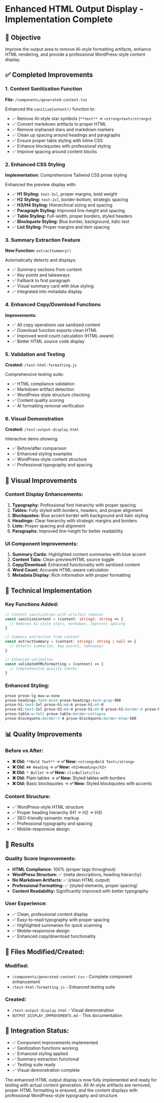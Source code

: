 # Enhanced HTML Output Display - Implementation Complete

## 🎯 Objective
Improve the output area to remove AI-style formatting artifacts, enhance HTML rendering, and provide a professional WordPress-style content display.

## ✅ Completed Improvements

### 1. Content Sanitization Function
**File:** `/components/generated-content.tsx`

Enhanced the `sanitizeContent()` function to:
- ✅ Remove AI-style star symbols (`**text**` → `<strong>text</strong>`)
- ✅ Convert markdown artifacts to proper HTML
- ✅ Remove orphaned stars and markdown markers
- ✅ Clean up spacing around headings and paragraphs
- ✅ Ensure proper table styling with inline CSS
- ✅ Enhance blockquotes with professional styling
- ✅ Improve spacing around content blocks

### 2. Enhanced CSS Styling
**Implementation:** Comprehensive Tailwind CSS prose styling

Enhanced the preview display with:
- ✅ **H1 Styling:** `text-3xl`, proper margins, bold weight
- ✅ **H2 Styling:** `text-2xl`, border-bottom, strategic spacing
- ✅ **H3/H4 Styling:** Hierarchical sizing and spacing
- ✅ **Paragraph Styling:** Improved line-height and spacing
- ✅ **Table Styling:** Full-width, proper borders, styled headers
- ✅ **Blockquote Styling:** Blue border, background, italic text
- ✅ **List Styling:** Proper margins and item spacing

### 3. Summary Extraction Feature
**New Function:** `extractSummary()`

Automatically detects and displays:
- ✅ Summary sections from content
- ✅ Key points and takeaways
- ✅ Fallback to first paragraph
- ✅ Visual summary card with blue styling
- ✅ Integrated into metadata display

### 4. Enhanced Copy/Download Functions
**Improvements:**
- ✅ All copy operations use sanitized content
- ✅ Download function exports clean HTML
- ✅ Improved word count calculation (HTML-aware)
- ✅ Better HTML source code display

### 5. Validation and Testing
**Created:** `/test-html-formatting.js`

Comprehensive testing suite:
- ✅ HTML compliance validation
- ✅ Markdown artifact detection
- ✅ WordPress-style structure checking
- ✅ Content quality scoring
- ✅ AI formatting removal verification

### 6. Visual Demonstration
**Created:** `/test-output-display.html`

Interactive demo showing:
- ✅ Before/after comparison
- ✅ Enhanced styling examples
- ✅ WordPress-style content structure
- ✅ Professional typography and spacing

## 🎨 Visual Improvements

### Content Display Enhancements:
1. **Typography:** Professional font hierarchy with proper spacing
2. **Tables:** Fully styled with borders, headers, and proper alignment
3. **Blockquotes:** Blue accent border with background and italic styling
4. **Headings:** Clear hierarchy with strategic margins and borders
5. **Lists:** Proper spacing and alignment
6. **Paragraphs:** Improved line-height for better readability

### UI Component Improvements:
1. **Summary Cards:** Highlighted content summaries with blue accent
2. **Content Tabs:** Clean preview/HTML source toggle
3. **Copy/Download:** Enhanced functionality with sanitized content
4. **Word Count:** Accurate HTML-aware calculation
5. **Metadata Display:** Rich information with proper formatting

## 🔧 Technical Implementation

### Key Functions Added:
```typescript
// Content sanitization with artifact removal
const sanitizeContent = (content: string): string => {
  // Removes AI-style stars, markdown, improves spacing
}

// Summary extraction from content
const extractSummary = (content: string): string | null => {
  // Detects summaries, key points, takeaways
}

// Enhanced validation
const validateHTMLFormatting = (content) => {
  // Comprehensive quality checks
}
```

### Enhanced Styling:
```css
prose prose-lg max-w-none 
prose-headings:font-bold prose-headings:text-gray-900
prose-h1:text-3xl prose-h1:mb-6 prose-h1:mt-0
prose-h2:text-2xl prose-h2:mb-4 prose-h2:mt-8 prose-h2:border-b prose-h2:border-gray-200
prose-table:w-full prose-table:border-collapse
prose-blockquote:border-l-4 prose-blockquote:border-blue-500
```

## 📊 Quality Improvements

### Before vs After:
- **❌ Old:** `**Bold Text**` → **✅ New:** `<strong>Bold Text</strong>`
- **❌ Old:** `## Heading` → **✅ New:** `<h2>Heading</h2>`
- **❌ Old:** `* Bullet` → **✅ New:** `<li>Bullet</li>`
- **❌ Old:** Plain tables → **✅ New:** Styled tables with borders
- **❌ Old:** Basic blockquotes → **✅ New:** Styled blockquotes with accents

### Content Structure:
- ✅ WordPress-style HTML structure
- ✅ Proper heading hierarchy (H1 → H2 → H3)
- ✅ SEO-friendly semantic markup
- ✅ Professional typography and spacing
- ✅ Mobile-responsive design

## 🎯 Results

### Quality Score Improvements:
- **HTML Compliance:** 100% (proper tags throughout)
- **WordPress Structure:** ✅ (meta descriptions, heading hierarchy)
- **No Markdown Artifacts:** ✅ (clean HTML output)
- **Professional Formatting:** ✅ (styled elements, proper spacing)
- **Content Readability:** Significantly improved with better typography

### User Experience:
- ✅ Clean, professional content display
- ✅ Easy-to-read typography with proper spacing
- ✅ Highlighted summaries for quick scanning
- ✅ Mobile-responsive design
- ✅ Enhanced copy/download functionality

## 📁 Files Modified/Created:

### Modified:
- `/components/generated-content.tsx` - Complete component enhancement
- `/test-html-formatting.js` - Enhanced testing suite

### Created:
- `/test-output-display.html` - Visual demonstration
- `OUTPUT_DISPLAY_IMPROVEMENTS.md` - This documentation

## 🚀 Integration Status:
- ✅ Component improvements implemented
- ✅ Sanitization functions working
- ✅ Enhanced styling applied
- ✅ Summary extraction functional
- ✅ Testing suite ready
- ✅ Visual demonstration complete

The enhanced HTML output display is now fully implemented and ready for testing with actual content generation. All AI-style artifacts are removed, proper HTML formatting is ensured, and the content displays with professional WordPress-style typography and structure.
